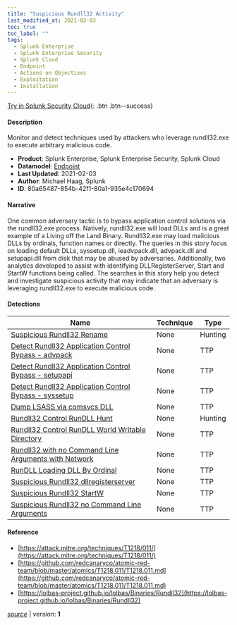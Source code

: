 ```yaml
---
title: "Suspicious Rundll32 Activity"
last_modified_at: 2021-02-03
toc: true
toc_label: ""
tags:
  - Splunk Enterprise
  - Splunk Enterprise Security
  - Splunk Cloud
  - Endpoint
  - Actions on Objectives
  - Exploitation
  - Installation
---
```


[Try in Splunk Security Cloud](https://www.splunk.com/en_us/cyber-security.html){: .btn .btn--success}

#### Description

Monitor and detect techniques used by attackers who leverage rundll32.exe to execute arbitrary malicious code.

- **Product**: Splunk Enterprise, Splunk Enterprise Security, Splunk Cloud
- **Datamodel**: [Endpoint](https://docs.splunk.com/Documentation/CIM/latest/User/Endpoint)
- **Last Updated**: 2021-02-03
- **Author**: Michael Haag, Splunk
- **ID**: 80a65487-854b-42f1-80a1-935e4c170694

#### Narrative

One common adversary tactic is to bypass application control solutions via the rundll32.exe process. Natively, rundll32.exe will load DLLs and is a great example of a Living off the Land Binary. Rundll32.exe may load malicious DLLs by ordinals, function names or directly. The queries in this story focus on loading default DLLs, syssetup.dll, ieadvpack.dll, advpack.dll and setupapi.dll from disk that may be abused by adversaries. Additionally, two analytics developed to assist with identifying DLLRegisterServer, Start and StartW functions being called. The searches in this story help you detect and investigate suspicious activity that may indicate that an adversary is leveraging rundll32.exe to execute malicious code.

#### Detections

| Name        | Technique   | Type         |
| ----------- | ----------- |--------------|
| [Suspicious Rundll32 Rename](/deprecated/suspicious_rundll32_rename/) | None| Hunting |
| [Detect Rundll32 Application Control Bypass - advpack](/endpoint/detect_rundll32_application_control_bypass_-_advpack/) | None| TTP |
| [Detect Rundll32 Application Control Bypass - setupapi](/endpoint/detect_rundll32_application_control_bypass_-_setupapi/) | None| TTP |
| [Detect Rundll32 Application Control Bypass - syssetup](/endpoint/detect_rundll32_application_control_bypass_-_syssetup/) | None| TTP |
| [Dump LSASS via comsvcs DLL](/endpoint/dump_lsass_via_comsvcs_dll/) | None| TTP |
| [Rundll32 Control RunDLL Hunt](/endpoint/rundll32_control_rundll_hunt/) | None| Hunting |
| [Rundll32 Control RunDLL World Writable Directory](/endpoint/rundll32_control_rundll_world_writable_directory/) | None| TTP |
| [Rundll32 with no Command Line Arguments with Network](/endpoint/rundll32_with_no_command_line_arguments_with_network/) | None| TTP |
| [RunDLL Loading DLL By Ordinal](/endpoint/rundll_loading_dll_by_ordinal/) | None| TTP |
| [Suspicious Rundll32 dllregisterserver](/endpoint/suspicious_rundll32_dllregisterserver/) | None| TTP |
| [Suspicious Rundll32 StartW](/endpoint/suspicious_rundll32_startw/) | None| TTP |
| [Suspicious Rundll32 no Command Line Arguments](/endpoint/suspicious_rundll32_no_command_line_arguments/) | None| TTP |

#### Reference

* [https://attack.mitre.org/techniques/T1218/011/](https://attack.mitre.org/techniques/T1218/011/)
* [https://github.com/redcanaryco/atomic-red-team/blob/master/atomics/T1218.011/T1218.011.md](https://github.com/redcanaryco/atomic-red-team/blob/master/atomics/T1218.011/T1218.011.md)
* [https://lolbas-project.github.io/lolbas/Binaries/Rundll32](https://lolbas-project.github.io/lolbas/Binaries/Rundll32)



[*source*](https://github.com/splunk/security_content/tree/develop/stories/suspicious_rundll32_activity.yml) \| *version*: **1**